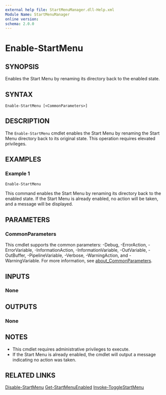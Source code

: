 ```yaml
---
external help file: StartMenuManager.dll-Help.xml
Module Name: StartMenuManager
online version:
schema: 2.0.0
---
```


<!-- This Source Code Form is subject to the terms of the Mozilla Public
   - License, v. 2.0. If a copy of the MPL was not distributed with this
   - file, You can obtain one at https://mozilla.org/MPL/2.0/. -->

# Enable-StartMenu

## SYNOPSIS
Enables the Start Menu by renaming its directory back to the enabled state.

## SYNTAX

```
Enable-StartMenu [<CommonParameters>]
```

## DESCRIPTION
The `Enable-StartMenu` cmdlet enables the Start Menu by renaming the Start Menu directory back to its original state. This operation requires elevated privileges.

## EXAMPLES

### Example 1
```powershell
Enable-StartMenu
```

This command enables the Start Menu by renaming its directory back to the enabled state. If the Start Menu is already enabled, no action will be taken, and a message will be displayed.

## PARAMETERS

### CommonParameters
This cmdlet supports the common parameters: -Debug, -ErrorAction, -ErrorVariable, -InformationAction, -InformationVariable, -OutVariable, -OutBuffer, -PipelineVariable, -Verbose, -WarningAction, and -WarningVariable. For more information, see [about_CommonParameters](http://go.microsoft.com/fwlink/?LinkID=113216).

## INPUTS

### None

## OUTPUTS

### None

## NOTES
- This cmdlet requires administrative privileges to execute.
- If the Start Menu is already enabled, the cmdlet will output a message indicating no action was taken.

## RELATED LINKS
[Disable-StartMenu](./Disable-StartMenu.md)
[Get-StartMenuEnabled](./Get-StartMenuEnabled.md)
[Invoke-ToggleStartMenu](./Invoke-ToggleStartMenu.md)

